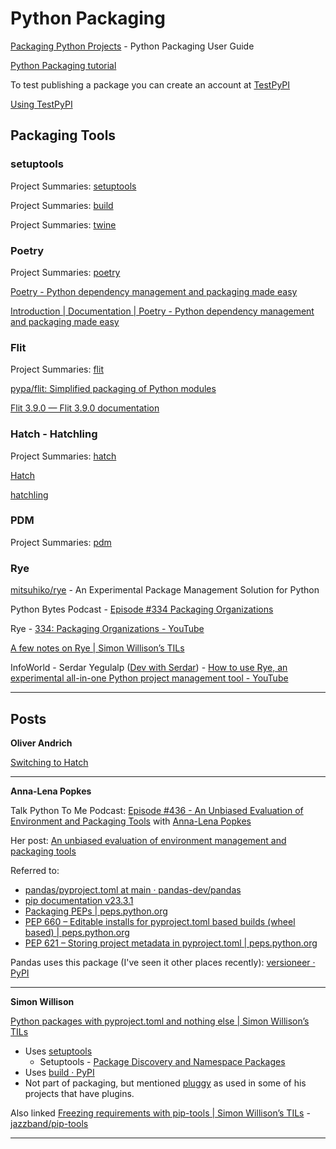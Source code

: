 # Python Packaging

[Packaging Python Projects](https://packaging.python.org/en/latest/tutorials/packaging-projects/) - Python Packaging User Guide

[Python Packaging tutorial](https://packaging.python.org/en/latest/tutorials/packaging-projects/)

To test publishing a package you can create an account at [TestPyPI](https://test.pypi.org/)

[Using TestPyPI](https://packaging.python.org/en/latest/guides/using-testpypi/)


## Packaging Tools

### setuptools

Project Summaries: [setuptools](https://packaging.python.org/en/latest/key_projects/#setuptools)

Project Summaries: [build](https://packaging.python.org/en/latest/key_projects/#build)

Project Summaries: [twine](https://packaging.python.org/en/latest/key_projects/#twine)


### Poetry

Project Summaries: [poetry](https://packaging.python.org/en/latest/key_projects/#poetry)

[Poetry - Python dependency management and packaging made easy](https://python-poetry.org/)

[Introduction | Documentation | Poetry - Python dependency management and packaging made easy](https://python-poetry.org/docs/)

### Flit

Project Summaries: [flit](https://packaging.python.org/en/latest/key_projects/#flit)

[pypa/flit: Simplified packaging of Python modules](https://github.com/pypa/flit)

[Flit 3.9.0 — Flit 3.9.0 documentation](https://flit.pypa.io/en/stable/)

### Hatch - Hatchling

Project Summaries: [hatch](https://packaging.python.org/en/latest/key_projects/#hatch)

[Hatch](https://hatch.pypa.io/latest/)

[hatchling](https://pypi.org/project/hatchling/)

### PDM

Project Summaries: [pdm](https://packaging.python.org/en/latest/key_projects/#pdm)

### Rye

[mitsuhiko/rye](https://github.com/mitsuhiko/rye) - An Experimental Package Management Solution for Python

Python Bytes Podcast - [Episode #334 Packaging Organizations](https://pythonbytes.fm/episodes/show/334/packaging-organizations)

Rye - [334: Packaging Organizations - YouTube](https://www.youtube.com/watch?v=kake2wOH6RM&amp;t=125s)

[A few notes on Rye | Simon Willison’s TILs](https://til.simonwillison.net/python/rye)

InfoWorld - Serdar Yegulalp ([Dev with Serdar](https://www.youtube.com/playlist?list=PLYaGSokOr0MNgQlbnq_qY7BJs9-TOAxHA)) - [How to use Rye, an experimental all-in-one Python project management tool - YouTube](https://www.youtube.com/watch?v=DhMTblDwtOM)

---

## Posts

**Oliver Andrich**

[Switching to Hatch](https://andrich.me/2023/08/switching-to-hatch/)

---

**Anna-Lena Popkes**

Talk Python To Me Podcast: [Episode #436 - An Unbiased Evaluation of Environment and Packaging Tools](https://talkpython.fm/episodes/show/436/an-unbiased-evaluation-of-environment-and-packaging-tools) with [Anna-Lena Popkes](https://alpopkes.com/)

Her post: [An unbiased evaluation of environment management and packaging tools](https://alpopkes.com/posts/python/packaging_tools/)

Referred to:
- [pandas/pyproject.toml at main · pandas-dev/pandas](https://github.com/pandas-dev/pandas/blob/main/pyproject.toml)
- [pip documentation v23.3.1](https://pip.pypa.io/en/stable/)
- [Packaging PEPs | peps.python.org](https://peps.python.org/topic/packaging/)
- [PEP 660 – Editable installs for pyproject.toml based builds (wheel based) | peps.python.org](https://peps.python.org/pep-0660/)
- [PEP 621 – Storing project metadata in pyproject.toml | peps.python.org](https://peps.python.org/pep-0621/)

Pandas uses this package (I've seen it other places recently): [versioneer · PyPI](https://pypi.org/project/versioneer/)

---

**Simon Willison**

[Python packages with pyproject.toml and nothing else | Simon Willison’s TILs](https://til.simonwillison.net/python/pyproject)
- Uses [setuptools](https://setuptools.pypa.io/en/latest/)
	- Setuptools - [Package Discovery and Namespace Packages](https://setuptools.pypa.io/en/latest/userguide/package_discovery.html#automatic-discovery)
- Uses [build · PyPI](https://pypi.org/project/build/)
- Not part of packaging, but mentioned [pluggy](https://pluggy.readthedocs.io/en/stable/) as used in some of his projects that have plugins.

Also linked [Freezing requirements with pip-tools | Simon Willison’s TILs](https://til.simonwillison.net/python/pip-tools) - [jazzband/pip-tools](https://github.com/jazzband/pip-tools)

---
